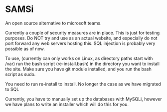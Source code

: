 # SAMSi
An open source alternative to microsoft teams.

Currently a couple of security measures are in place. This is just for testing purposes. Do NOT try and use as an actual website, and especially do not port forward any web servers hosting this. SQL injection is probably very possible as of now.

To use, (currently can only works on Linux, as directory paths start with /var) run the bash script (re-install.bash) in the directory you want to install the site. Make sure you have git module installed, and you run the bash script as sudo.

You need to run re-install to install. No longer the case as we have migrated to SQL

Currently, you have to manually set up the databases with MySQLi, however we have plans to write an installer which will do this for you.
